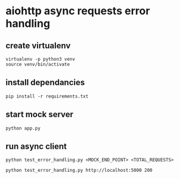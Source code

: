 # aiohttp async requests error handling

## create virtualenv
```
virtualenv -p python3 venv
source venv/bin/activate
```

## install dependancies

```
pip install -r requirements.txt
```

## start mock server 
```
python app.py
```

## run async client
```
python test_error_handling.py <MOCK_END_POINT> <TOTAL_REQUESTS>

python test_error_handling.py http://localhost:5000 200
```

